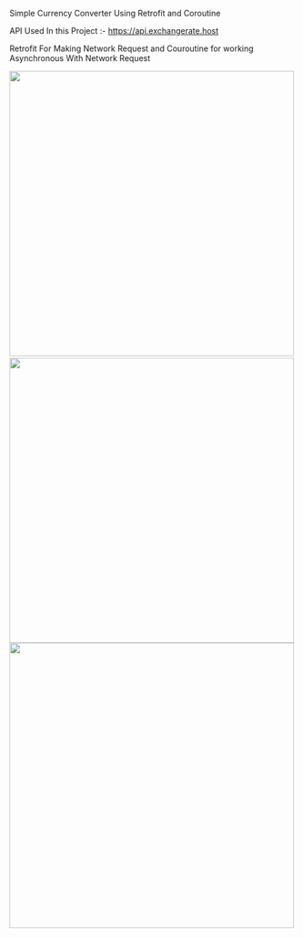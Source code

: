 Simple Currency Converter Using Retrofit and Coroutine

API Used In this Project :- https://api.exchangerate.host

Retrofit For Making Network Request and Couroutine for working Asynchronous With Network Request 


<img src="https://user-images.githubusercontent.com/36261180/126482493-629d3573-f6c0-4c54-9e48-28595779f7fb.jpg" with=500dp height=500dp>&nbsp;                                    <img src="https://user-images.githubusercontent.com/36261180/126482515-82a624e7-f76e-4301-9122-78fd361910ef.jpg" with=500dp height=500dp>                                         <img src="https://user-images.githubusercontent.com/36261180/126482530-6e551dfa-b4e6-4f21-bdea-f0fc86a7cb66.jpg" with=500dp height=500dp>







